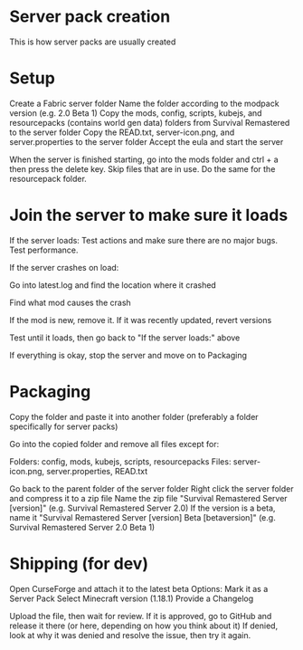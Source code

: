 # Server pack creation


This is how server packs are usually created


# Setup


Create a Fabric server folder
Name the folder according to the modpack version (e.g. 2.0 Beta 1)
Copy the mods, config, scripts, kubejs, and resourcepacks (contains world gen data) folders from Survival Remastered to the server folder
Copy the READ.txt, server-icon.png, and server.properties to the server folder
Accept the eula and start the server



When the server is finished starting, go into the mods folder and ctrl + a then press the delete key. Skip files that are in use.
Do the same for the resourcepack folder.


# Join the server to make sure it loads


If the server loads:
Test actions and make sure there are no major bugs.
Test performance.


If the server crashes on load:

Go into latest.log and find the location where it crashed

Find what mod causes the crash

If the mod is new, remove it. If it was recently updated, revert versions

Test until it loads, then go back to "If the server loads:" above



If everything is okay, stop the server and move on to Packaging


# Packaging


Copy the folder and paste it into another folder (preferably a folder specifically for server packs)

Go into the copied folder and remove all files except for:

Folders: config, mods, kubejs, scripts, resourcepacks
Files: server-icon.png, server.properties, READ.txt

Go back to the parent folder of the server folder
Right click the server folder and compress it to a zip file
Name the zip file "Survival Remastered Server [version]" (e.g. Survival Remastered Server 2.0)
If the version is a beta, name it "Survival Remastered Server [version] Beta [betaversion]" (e.g. Survival Remastered Server 2.0 Beta 1)


# Shipping (for dev)


Open CurseForge and attach it to the latest beta
Options:
Mark it as a Server Pack
Select Minecraft version (1.18.1)
Provide a Changelog

Upload the file, then wait for review.
If it is approved, go to GitHub and release it there (or here, depending on how you think about it)
If denied, look at why it was denied and resolve the issue, then try it again.
